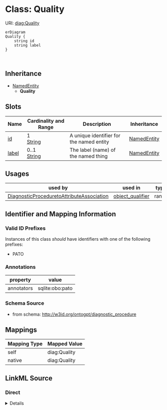 

# Class: Quality



URI: [diag:Quality](http://w3id.org/ontogpt/diagnostic_procedure/Quality)



```mermaid
erDiagram
Quality {
    string id  
    string label  
}



```




## Inheritance
* [NamedEntity](NamedEntity.md)
    * **Quality**



## Slots

| Name | Cardinality and Range | Description | Inheritance |
| ---  | --- | --- | --- |
| [id](id.md) | 1 <br/> [String](String.md) | A unique identifier for the named entity | [NamedEntity](NamedEntity.md) |
| [label](label.md) | 0..1 <br/> [String](String.md) | The label (name) of the named thing | [NamedEntity](NamedEntity.md) |





## Usages

| used by | used in | type | used |
| ---  | --- | --- | --- |
| [DiagnosticProceduretoAttributeAssociation](DiagnosticProceduretoAttributeAssociation.md) | [object_qualifier](object_qualifier.md) | range | [Quality](Quality.md) |






## Identifier and Mapping Information


### Valid ID Prefixes

Instances of this class *should* have identifiers with one of the following prefixes:

* PATO






### Annotations

| property | value |
| --- | --- |
| annotators | sqlite:obo:pato |



### Schema Source


* from schema: http://w3id.org/ontogpt/diagnostic_procedure




## Mappings

| Mapping Type | Mapped Value |
| ---  | ---  |
| self | diag:Quality |
| native | diag:Quality |







## LinkML Source

<!-- TODO: investigate https://stackoverflow.com/questions/37606292/how-to-create-tabbed-code-blocks-in-mkdocs-or-sphinx -->

### Direct

<details>
```yaml
name: Quality
id_prefixes:
- PATO
annotations:
  annotators:
    tag: annotators
    value: sqlite:obo:pato
from_schema: http://w3id.org/ontogpt/diagnostic_procedure
is_a: NamedEntity

```
</details>

### Induced

<details>
```yaml
name: Quality
id_prefixes:
- PATO
annotations:
  annotators:
    tag: annotators
    value: sqlite:obo:pato
from_schema: http://w3id.org/ontogpt/diagnostic_procedure
is_a: NamedEntity
attributes:
  id:
    name: id
    annotations:
      prompt.skip:
        tag: prompt.skip
        value: 'true'
    description: A unique identifier for the named entity
    comments:
    - this is populated during the grounding and normalization step
    from_schema: http://w3id.org/ontogpt/diagnostic_procedure
    rank: 1000
    identifier: true
    alias: id
    owner: Quality
    domain_of:
    - NamedEntity
    - Publication
    range: string
    required: true
  label:
    name: label
    annotations:
      owl:
        tag: owl
        value: AnnotationProperty, AnnotationAssertion
    description: The label (name) of the named thing
    from_schema: http://w3id.org/ontogpt/diagnostic_procedure
    aliases:
    - name
    rank: 1000
    slot_uri: rdfs:label
    alias: label
    owner: Quality
    domain_of:
    - NamedEntity
    range: string

```
</details>